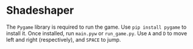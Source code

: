 # Shadeshaper
The `Pygame` library is required to run the game. Use `pip install pygame` to install it. Once installed, run `main.pyw` or `run_game.py`. Use `A` and `D` to move left and right (respectively), and `SPACE` to jump.
